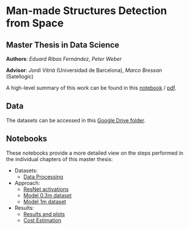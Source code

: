 # Man-made Structures Detection from Space

## Master Thesis in Data Science

**Authors**: *Eduard Ribas Fernández*, *Peter Weber*

**Advisor**: *Jordi Vitrià* (Universidad de Barcelona), *Marco Bressan* (Satellogic)

A high-level summary of this work can be found in this [notebook](article/thesis_article.ipynb) / [pdf](article/thesis_article.pdf).

## Data

The datasets can be accessed in this [Google Drive folder](https://drive.google.com/open?id=1Hjod1ZTuSIW3VNO2IuGoq_iagI3imnJQ).

## Notebooks

These notebooks provide a more detailed view on the steps performed in the individual chapters of this master thesis:

* Datasets:
  * [Data Processing](Notebooks/thesis_data_processing.ipynb)
* Approach:
  * [ResNet activations](Notebooks/thesis_activations.ipynb)
  * [Model 0.3m dataset](Notebooks/ResNetActivations_FullyConnected_0.3m.ipynb)
  * [Model 1m dataset](Notebooks/ResNetActivations_FullyConnected_1m.ipynb)
* Results:
  * [Results and plots](Notebooks/thesis_results.ipynb)
  * [Cost Estimation](Notebooks/thesis_estimate_costs.ipynb)

